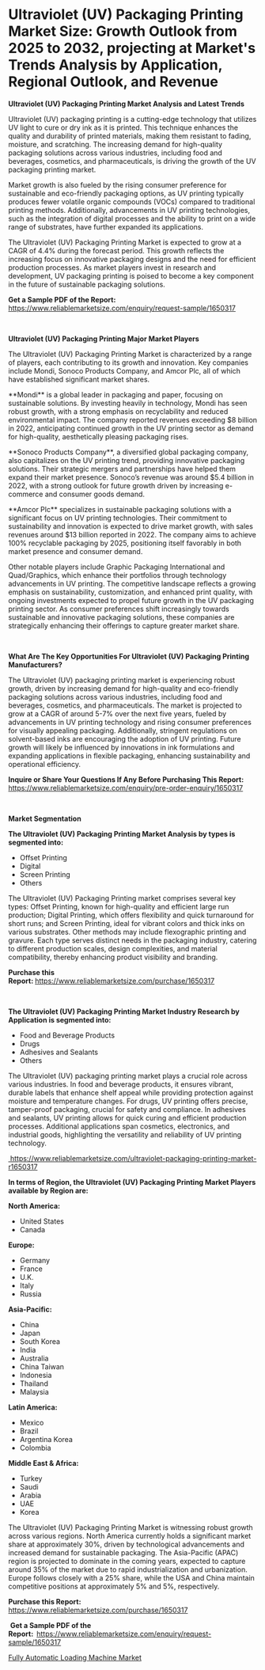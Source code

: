 <p><h1>Ultraviolet (UV) Packaging Printing Market Size: Growth Outlook from 2025 to 2032, projecting at Market's Trends Analysis by Application, Regional Outlook, and Revenue</h1></p><p><strong>Ultraviolet (UV) Packaging Printing Market Analysis and Latest Trends</strong></p>
<p><p>Ultraviolet (UV) packaging printing is a cutting-edge technology that utilizes UV light to cure or dry ink as it is printed. This technique enhances the quality and durability of printed materials, making them resistant to fading, moisture, and scratching. The increasing demand for high-quality packaging solutions across various industries, including food and beverages, cosmetics, and pharmaceuticals, is driving the growth of the UV packaging printing market.</p><p>Market growth is also fueled by the rising consumer preference for sustainable and eco-friendly packaging options, as UV printing typically produces fewer volatile organic compounds (VOCs) compared to traditional printing methods. Additionally, advancements in UV printing technologies, such as the integration of digital processes and the ability to print on a wide range of substrates, have further expanded its applications.</p><p>The Ultraviolet (UV) Packaging Printing Market is expected to grow at a CAGR of 4.4% during the forecast period. This growth reflects the increasing focus on innovative packaging designs and the need for efficient production processes. As market players invest in research and development, UV packaging printing is poised to become a key component in the future of sustainable packaging solutions.</p></p>
<p><strong>Get a Sample PDF of the Report:&nbsp;</strong> <a href="https://www.reliablemarketsize.com/enquiry/request-sample/1650317?utm_campaign=3045&utm_medium=2&utm_source=Github&utm_content=ia&utm_term=23032025&utm_id=ultraviolet-uv-packaging-printing">https://www.reliablemarketsize.com/enquiry/request-sample/1650317</a></p>
<p>&nbsp;</p>
<p><strong>Ultraviolet (UV) Packaging Printing Major Market Players</strong></p>
<p><p>The Ultraviolet (UV) Packaging Printing Market is characterized by a range of players, each contributing to its growth and innovation. Key companies include Mondi, Sonoco Products Company, and Amcor Plc, all of which have established significant market shares.</p><p>**Mondi** is a global leader in packaging and paper, focusing on sustainable solutions. By investing heavily in technology, Mondi has seen robust growth, with a strong emphasis on recyclability and reduced environmental impact. The company reported revenues exceeding $8 billion in 2022, anticipating continued growth in the UV printing sector as demand for high-quality, aesthetically pleasing packaging rises.</p><p>**Sonoco Products Company**, a diversified global packaging company, also capitalizes on the UV printing trend, providing innovative packaging solutions. Their strategic mergers and partnerships have helped them expand their market presence. Sonoco’s revenue was around $5.4 billion in 2022, with a strong outlook for future growth driven by increasing e-commerce and consumer goods demand.</p><p>**Amcor Plc** specializes in sustainable packaging solutions with a significant focus on UV printing technologies. Their commitment to sustainability and innovation is expected to drive market growth, with sales revenues around $13 billion reported in 2022. The company aims to achieve 100% recyclable packaging by 2025, positioning itself favorably in both market presence and consumer demand.</p><p>Other notable players include Graphic Packaging International and Quad/Graphics, which enhance their portfolios through technology advancements in UV printing. The competitive landscape reflects a growing emphasis on sustainability, customization, and enhanced print quality, with ongoing investments expected to propel future growth in the UV packaging printing sector. As consumer preferences shift increasingly towards sustainable and innovative packaging solutions, these companies are strategically enhancing their offerings to capture greater market share.</p></p>
<p>&nbsp;</p>
<p><strong>What Are The Key Opportunities For Ultraviolet (UV) Packaging Printing Manufacturers?</strong></p>
<p><p>The Ultraviolet (UV) packaging printing market is experiencing robust growth, driven by increasing demand for high-quality and eco-friendly packaging solutions across various industries, including food and beverages, cosmetics, and pharmaceuticals. The market is projected to grow at a CAGR of around 5-7% over the next five years, fueled by advancements in UV printing technology and rising consumer preferences for visually appealing packaging. Additionally, stringent regulations on solvent-based inks are encouraging the adoption of UV printing. Future growth will likely be influenced by innovations in ink formulations and expanding applications in flexible packaging, enhancing sustainability and operational efficiency.</p></p>
<p><strong>Inquire or Share Your Questions If Any Before Purchasing This Report:</strong> <a href="https://www.reliablemarketsize.com/enquiry/pre-order-enquiry/1650317?utm_campaign=3045&utm_medium=2&utm_source=Github&utm_content=ia&utm_term=23032025&utm_id=ultraviolet-uv-packaging-printing">https://www.reliablemarketsize.com/enquiry/pre-order-enquiry/1650317</a></p>
<p>&nbsp;</p>
<p><strong>Market Segmentation</strong></p>
<p><strong>The Ultraviolet (UV) Packaging Printing Market Analysis by types is segmented into:</strong></p>
<p><ul><li>Offset Printing</li><li>Digital</li><li>Screen Printing</li><li>Others</li></ul></p>
<p><p>The Ultraviolet (UV) Packaging Printing market comprises several key types: Offset Printing, known for high-quality and efficient large run production; Digital Printing, which offers flexibility and quick turnaround for short runs; and Screen Printing, ideal for vibrant colors and thick inks on various substrates. Other methods may include flexographic printing and gravure. Each type serves distinct needs in the packaging industry, catering to different production scales, design complexities, and material compatibility, thereby enhancing product visibility and branding.</p></p>
<p><strong>Purchase this Report:&nbsp;</strong><a href="https://www.reliablemarketsize.com/purchase/1650317?utm_campaign=3045&utm_medium=2&utm_source=Github&utm_content=ia&utm_term=23032025&utm_id=ultraviolet-uv-packaging-printing">https://www.reliablemarketsize.com/purchase/1650317</a></p>
<p>&nbsp;</p>
<p><strong>The Ultraviolet (UV) Packaging Printing Market Industry Research by Application is segmented into:</strong></p>
<p><ul><li>Food and Beverage Products</li><li>Drugs</li><li>Adhesives and Sealants</li><li>Others</li></ul></p>
<p><p>The Ultraviolet (UV) packaging printing market plays a crucial role across various industries. In food and beverage products, it ensures vibrant, durable labels that enhance shelf appeal while providing protection against moisture and temperature changes. For drugs, UV printing offers precise, tamper-proof packaging, crucial for safety and compliance. In adhesives and sealants, UV printing allows for quick curing and efficient production processes. Additional applications span cosmetics, electronics, and industrial goods, highlighting the versatility and reliability of UV printing technology.</p></p>
<p><a href="https://www.reliablemarketsize.com/ultraviolet-packaging-printing-market-r1650317?utm_campaign=3045&utm_medium=2&utm_source=Github&utm_content=ia&utm_term=23032025&utm_id=ultraviolet-uv-packaging-printing">&nbsp;https://www.reliablemarketsize.com/ultraviolet-packaging-printing-market-r1650317</a></p>
<p><strong>In terms of Region, the Ultraviolet (UV) Packaging Printing Market Players available by Region are:</strong></p>
<p>
    <p> <strong> North America: </strong>
        <ul>
            <li>United States</li>
            <li>Canada</li>
        </ul>
        </p> 
    <p> <strong> Europe: </strong>
        <ul>
            <li>Germany</li>
            <li>France</li>
            <li>U.K.</li>
            <li>Italy</li>
            <li>Russia</li>
        </ul>
        </p> 
    <p> <strong> Asia-Pacific: </strong>
        <ul>
            <li>China</li>
            <li>Japan</li>
            <li>South Korea</li>
            <li>India</li>
            <li>Australia</li>
            <li>China Taiwan</li>
            <li>Indonesia</li>
            <li>Thailand</li>
            <li>Malaysia</li>
        </ul>
        </p> 
    <p> <strong> Latin America: </strong>
        <ul>
            <li>Mexico</li>
            <li>Brazil</li>
            <li>Argentina Korea</li>
            <li>Colombia</li>
        </ul>
        </p> 
    <p> <strong> Middle East & Africa: </strong>
        <ul>
            <li>Turkey</li>
            <li>Saudi</li>
            <li>Arabia</li>
            <li>UAE</li>
            <li>Korea</li>
        </ul>
    </p>
    </p>
<p><p>The Ultraviolet (UV) Packaging Printing Market is witnessing robust growth across various regions. North America currently holds a significant market share at approximately 30%, driven by technological advancements and increased demand for sustainable packaging. The Asia-Pacific (APAC) region is projected to dominate in the coming years, expected to capture around 35% of the market due to rapid industrialization and urbanization. Europe follows closely with a 25% share, while the USA and China maintain competitive positions at approximately 5% and 5%, respectively.</p></p>
<p><strong>Purchase this Report: </strong><a href="https://www.reliablemarketsize.com/purchase/1650317?utm_campaign=3045&utm_medium=2&utm_source=Github&utm_content=ia&utm_term=23032025&utm_id=ultraviolet-uv-packaging-printing">https://www.reliablemarketsize.com/purchase/1650317</a></p>
<p>&nbsp;<strong>Get a Sample PDF of the Report:&nbsp;&nbsp;</strong><a href="https://www.reliablemarketsize.com/enquiry/request-sample/1650317?utm_campaign=3045&utm_medium=2&utm_source=Github&utm_content=ia&utm_term=23032025&utm_id=ultraviolet-uv-packaging-printing">https://www.reliablemarketsize.com/enquiry/request-sample/1650317</a></p>
<p><strong></strong></p>
<p><p><a href="https://github.com/ugurgyuri/Market-Research-Report-List-1/blob/main/fully-automatic-loading-machine-market.md?utm_campaign=3045&utm_medium=2&utm_source=Github&utm_content=ia&utm_term=23032025&utm_id=ultraviolet-uv-packaging-printing">Fully Automatic Loading Machine Market</a></p></p>